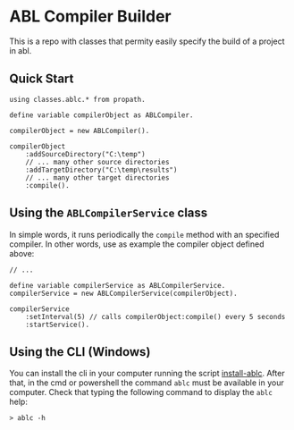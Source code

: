 # ABL Compiler Builder
This is a repo with classes that permity easily specify
the build of a project in abl.

## Quick Start

```progress
using classes.ablc.* from propath.

define variable compilerObject as ABLCompiler.

compilerObject = new ABLCompiler().

compilerObject
	:addSourceDirectory("C:\temp")
	// ... many other source directories
	:addTargetDirectory("C:\temp\results")
	// ... many other target directories
	:compile().
```

## Using the `ABLCompilerService` class

In simple words, it runs periodically the `compile` method
with an specified compiler. In other words, use as example
the compiler object defined above:

```progress
// ...

define variable compilerService as ABLCompilerService.
compilerService = new ABLCompilerService(compilerObject).

compilerService
	:setInterval(5) // calls compilerObject:compile() every 5 seconds
	:startService().
```

## Using the CLI (Windows)

You can install the cli in your computer running the script [install-ablc](./src/cli/install-ablc.bat).
After that, in the cmd or powershell the command `ablc` must be available in your computer.
Check that typing the following command to display the `ablc` help:

```console
> ablc -h
```

